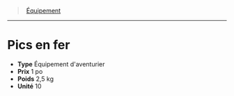 ﻿---
!Equipment
Type: Équipement d'aventurier
Price: 1 po
Weight: 2,5 kg
Unity: 10
Id: equipment_hd.md#pics-en-fer
ParentLink: equipment_hd.md#Équipement
Name: Pics en fer
ParentName: Équipement
NameLevel: 1
Attributes: {}
---
> [Équipement](hd_equipment.md)

---

# Pics en fer

- **Type** Équipement d'aventurier
- **Prix** 1 po
- **Poids** 2,5 kg
- **Unité** 10

